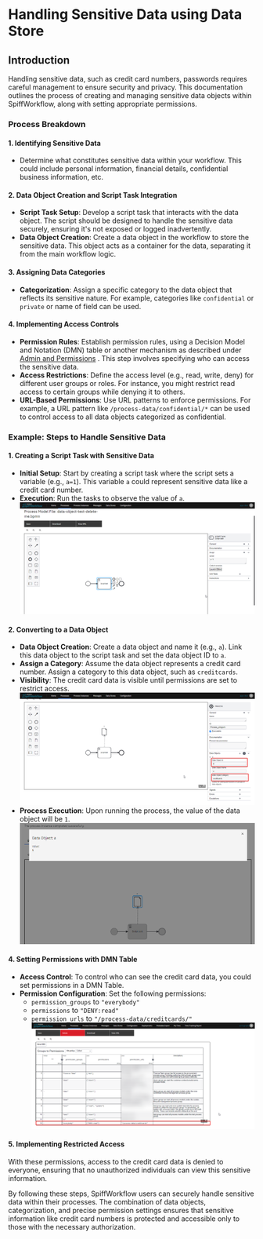 # Handling Sensitive Data using Data Store

## Introduction
Handling sensitive data, such as credit card numbers, passwords requires careful management to ensure security and privacy.
This documentation outlines the process of creating and managing sensitive data objects within SpiffWorkflow, along with setting appropriate permissions.

### Process Breakdown

#### 1. Identifying Sensitive Data
- Determine what constitutes sensitive data within your workflow. This could include personal information, financial details, confidential business information, etc.
#### 2. Data Object Creation and Script Task Integration
- **Script Task Setup**: Develop a script task that interacts with the data object. The script should be designed to handle the sensitive data securely, ensuring it's not exposed or logged inadvertently.
- **Data Object Creation**: Create a data object in the workflow to store the sensitive data. This object acts as a container for the data, separating it from the main workflow logic.
#### 3. Assigning Data Categories
- **Categorization**: Assign a specific category to the data object that reflects its sensitive nature. For example, categories like `confidential` or `private` or name of field can be used.
#### 4. Implementing Access Controls
- **Permission Rules**: Establish permission rules, using a Decision Model and Notation (DMN) table or another mechanism as described under [Admin and Permissions](/DevOps_installation_integration/admin_and_permissions.md) . This step involves specifying who can access the sensitive data.
- **Access Restrictions**: Define the access level (e.g., read, write, deny) for different user groups or roles. For instance, you might restrict read access to certain groups while denying it to others.
- **URL-Based Permissions**: Use URL patterns to enforce permissions. For example, a URL pattern like `/process-data/confidential/*` can be used to control access to all data objects categorized as confidential.

### Example: Steps to Handle Sensitive Data

#### 1. Creating a Script Task with Sensitive Data
- **Initial Setup**: Start by creating a script task where the script sets a variable (e.g., `a=1`). This variable `a` could represent sensitive data like a credit card number.
- **Execution**: Run the tasks to observe the value of `a`.
![image](images/private_data_object.png)
#### 2. Converting to a Data Object
- **Data Object Creation**: Create a data object and name it (e.g., `a`). Link this data object to the script task and set the data object ID to `a`.
- **Assign a Category**: Assume the data object represents a credit card number. Assign a category to this data object, such as `creditcards`.
- **Visibility**: The credit card data is visible until permissions are set to restrict access.
![image](images/category.png)
- **Process Execution**: Upon running the process, the value of the data object will be `1`.
![image](images/sensitive_value.png)
#### 4. Setting Permissions with DMN Table
- **Access Control**: To control who can see the credit card data, you could set permissions in a DMN Table.
- **Permission Configuration**: Set the following permissions:
  - `permission_groups` to `"everybody"`
  - `permissions` to `"DENY:read"`
  - `permission_urls` to `"/process-data/creditcards/"`
![image](images/setting_permissions.png)
#### 5. Implementing Restricted Access
 With these permissions, access to the credit card data is denied to everyone, ensuring that no unauthorized individuals can view this sensitive information.

 By following these steps, SpiffWorkflow users can securely handle sensitive data within their processes. The combination of data objects, categorization, and precise permission settings ensures that sensitive information like credit card numbers is protected and accessible only to those with the necessary authorization.

